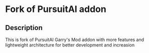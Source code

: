 # Fork of PursuitAI addon
## Description
This is fork of PursuitAI Garry's Mod addon with more features and lightweight architecture for better development and increasion